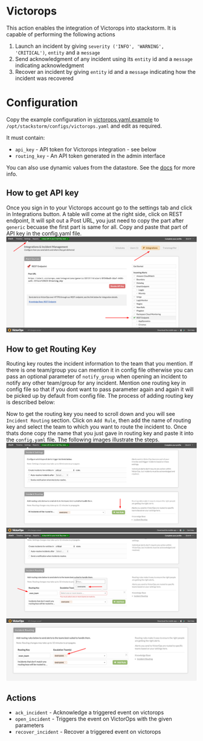 # Victorops

This action enables the integration of Victorops into stackstorm. It is capable of performing the following actions
1. Launch an incident by giving `severity ('INFO', 'WARNING', 'CRITICAL')`, `entity` and a `message`
2. Send acknowledgment of any incident using its `entity` id and a `message` indicating acknowledgment
3. Recover an incident by giving `entity` id and a `message` indicating how the incident was recovered

# Configuration

Copy the example configuration in [victorops.yaml.example](./victorops.yaml.example)
to `/opt/stackstorm/configs/victorops.yaml` and edit as required.

It must contain:

* `api_key` - API token for Victorops integration - see below
* `routing_key` - An API token generated in the admin interface

You can also use dynamic values from the datastore. See the
[docs](https://docs.stackstorm.com/reference/pack_configs.html) for more info.

## How to get API key

Once you sign in to your Victorops account go to the settings tab and click in Integrations button. A table will come at the right side, click on REST endpoint, It will spit out a Post URL, you just need to copy the part after `generic` becuase the first part is same for all. Copy and paste that part of API key in the config.yaml file.
![Alt text](/etc/api_key.png?raw=true "add API key")


## How to get Routing Key

Routing key routes the incident information to the team  that you mention. If there is one team/group you can mention it in config file otherwise you can pass an optional parameter of `notify_group` when opening an incident to notify any other team/group for any incident. Mention one routing key in config file so that if you dont want to pass parameter again and again it will be picked up by default from config file. The process of adding routing key is described below:

Now to get the routing key you need to scroll down and you will see `Incident Routing` section. Click on `Add Rule`, then add the name of routing key and select the team to which you want to route the incident to. Once thats done copy the name that you just gave in routing key and paste it into the `config.yaml` file. The following images illustrate the steps.
![Alt text](/etc/add_rule.png?raw=true "add Rule")
![Alt text](/etc/routing_key.png?raw=true "add routing key")
![Alt text](/etc/done.png?raw=true "select team to route the incidents to")


## Actions

* `ack_incident` - Acknowledge a triggered event on victorops
* `open_incident` - Triggers the event on VictorOps with the given parameters
* `recover_incident` - Recover a triggered event on victorops

